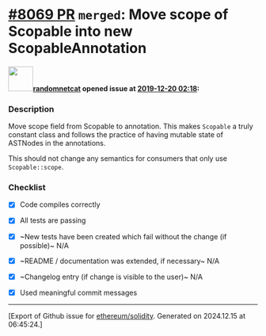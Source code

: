 # [\#8069 PR](https://github.com/ethereum/solidity/pull/8069) `merged`: Move scope of Scopable into new ScopableAnnotation

#### <img src="https://avatars.githubusercontent.com/u/1988485?v=4" width="50">[randomnetcat](https://github.com/randomnetcat) opened issue at [2019-12-20 02:18](https://github.com/ethereum/solidity/pull/8069):

### Description

Move scope field from Scopable to annotation. This makes `Scopable` a truly constant class and follows the practice of having mutable state of ASTNodes in the annotations.

This should not change any semantics for consumers that only use `Scopable::scope`.

### Checklist
- [x] Code compiles correctly
- [x] All tests are passing
- [x] ~New tests have been created which fail without the change (if possible)~ N/A
- [x] ~README / documentation was extended, if necessary~ N/A
- [x] ~Changelog entry (if change is visible to the user)~ N/A
- [x] Used meaningful commit messages





-------------------------------------------------------------------------------



[Export of Github issue for [ethereum/solidity](https://github.com/ethereum/solidity). Generated on 2024.12.15 at 06:45:24.]
